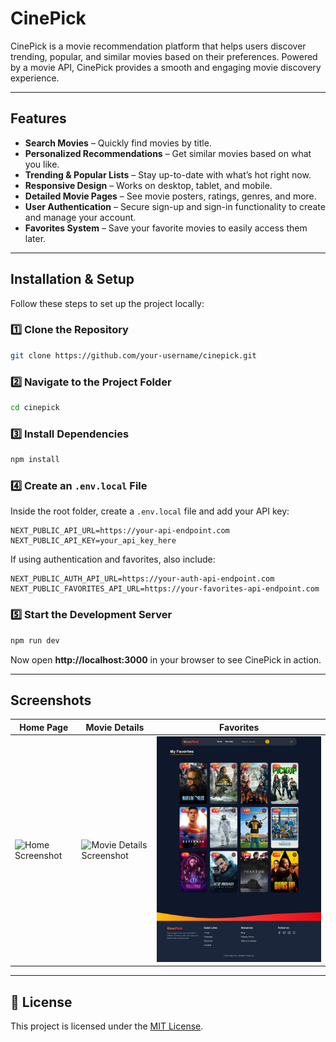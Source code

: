 # CinePick

CinePick is a movie recommendation platform that helps users discover trending, popular, and similar movies based on their preferences. Powered by a movie API, CinePick provides a smooth and engaging movie discovery experience.

---

## Features

- **Search Movies** – Quickly find movies by title.
- **Personalized Recommendations** – Get similar movies based on what you like.
- **Trending & Popular Lists** – Stay up-to-date with what’s hot right now.
- **Responsive Design** – Works on desktop, tablet, and mobile.
- **Detailed Movie Pages** – See movie posters, ratings, genres, and more.
- **User Authentication** – Secure sign-up and sign-in functionality to create and manage your account.
- **Favorites System** – Save your favorite movies to easily access them later.

---

## Installation & Setup

Follow these steps to set up the project locally:

### 1️⃣ Clone the Repository

```bash
git clone https://github.com/your-username/cinepick.git
```

### 2️⃣ Navigate to the Project Folder

```bash
cd cinepick
```

### 3️⃣ Install Dependencies

```bash
npm install
```

### 4️⃣ Create an `.env.local` File

Inside the root folder, create a `.env.local` file and add your API key:

```env
NEXT_PUBLIC_API_URL=https://your-api-endpoint.com
NEXT_PUBLIC_API_KEY=your_api_key_here
```

If using authentication and favorites, also include:

```env
NEXT_PUBLIC_AUTH_API_URL=https://your-auth-api-endpoint.com
NEXT_PUBLIC_FAVORITES_API_URL=https://your-favorites-api-endpoint.com
```

### 5️⃣ Start the Development Server

```bash
npm run dev
```

Now open **http://localhost:3000** in your browser to see CinePick in action.

---

## Screenshots

| Home Page                                | Movie Details                                        | Favorites                                          |
| ---------------------------------------- | ---------------------------------------------------- | -------------------------------------------------- |
| ![Home Screenshot](screenshots/home.png) | ![Movie Details Screenshot](screenshots/details.png) | ![Favorites Screenshot](screenshots/favorites.png) |

---

## 📝 License

This project is licensed under the [MIT License](LICENSE).
